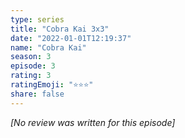 ```yaml
---
type: series
title: "Cobra Kai 3x3"
date: "2022-01-01T12:19:37"
name: "Cobra Kai"
season: 3
episode: 3
rating: 3
ratingEmoji: "⭐️⭐️⭐️"
share: false
---
```


_[No review was written for this episode]_
